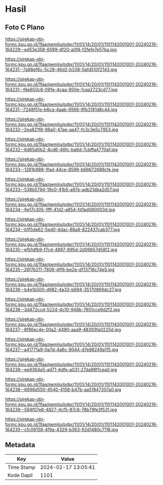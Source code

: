 # Hasil

## Foto C Plano

https://sirekap-obj-formc.kpu.go.id/1faa/pemilu/pdpr/11/01/14/20/01/1101142001001-20240216-164229--ed53e358-6599-4f20-a0f4-f2fefe7e57ba.jpg

https://sirekap-obj-formc.kpu.go.id/1faa/pemilu/pdpr/11/01/14/20/01/1101142001001-20240216-164231--7a98ef6c-5c28-46d2-b338-0afd510f2143.jpg

https://sirekap-obj-formc.kpu.go.id/1faa/pemilu/pdpr/11/01/14/20/01/1101142001001-20240216-164231--f4e650c8-091e-4caa-950e-1caa2723cd77.jpg

https://sirekap-obj-formc.kpu.go.id/1faa/pemilu/pdpr/11/01/14/20/01/1101142001001-20240216-164231--7248f51e-b6ca-4aab-9566-9fb3181d8c44.jpg

https://sirekap-obj-formc.kpu.go.id/1faa/pemilu/pdpr/11/01/14/20/01/1101142001001-20240216-164232--2ea821f8-98a0-47ae-aa47-fc3c3e5c7953.jpg

https://sirekap-obj-formc.kpu.go.id/1faa/pemilu/pdpr/11/01/14/20/01/1101142001001-20240216-164232--6d65d0b2-4cd6-46fc-ba6d-7cbffa4770af.jpg

https://sirekap-obj-formc.kpu.go.id/1faa/pemilu/pdpr/11/01/14/20/01/1101142001001-20240216-164233--1281b988-1fad-44ce-8599-b66672686cfe.jpg

https://sirekap-obj-formc.kpu.go.id/1faa/pemilu/pdpr/11/01/14/20/01/1101142001001-20240216-164233--538b5794-19c0-41b5-a97e-adb21dba2d57.jpg

https://sirekap-obj-formc.kpu.go.id/1faa/pemilu/pdpr/11/01/14/20/01/1101142001001-20240216-164234--6e17c305-1fff-41d2-a854-fd1ad080003d.jpg

https://sirekap-obj-formc.kpu.go.id/1faa/pemilu/pdpr/11/01/14/20/01/1101142001001-20240216-164234--b1f5de62-5ed0-4dac-88a9-822437cab377.jpg

https://sirekap-obj-formc.kpu.go.id/1faa/pemilu/pdpr/11/01/14/20/01/1101142001001-20240216-164235--efb1dfb9-f7cd-4897-895d-2d06657d58f2.jpg

https://sirekap-obj-formc.kpu.go.id/1faa/pemilu/pdpr/11/01/14/20/01/1101142001001-20240216-164235--26f7b211-7808-4ff6-be2e-d113716c74e5.jpg

https://sirekap-obj-formc.kpu.go.id/1faa/pemilu/pdpr/11/01/14/20/01/1101142001001-20240216-164236--b4e1b500-d982-4a33-b694-35170869dc27.jpg

https://sirekap-obj-formc.kpu.go.id/1faa/pemilu/pdpr/11/01/14/20/01/1101142001001-20240216-164236--3d472ccd-5224-4c10-948b-7651cce9d2f2.jpg

https://sirekap-obj-formc.kpu.go.id/1faa/pemilu/pdpr/11/01/14/20/01/1101142001001-20240216-164237--8f86ec4e-00a2-4490-aaa9-48393fa0225d.jpg

https://sirekap-obj-formc.kpu.go.id/1faa/pemilu/pdpr/11/01/14/20/01/1101142001001-20240216-164237--a41771a9-0a7d-4a6c-9044-d7e88249a115.jpg

https://sirekap-obj-formc.kpu.go.id/1faa/pemilu/pdpr/11/01/14/20/01/1101142001001-20240216-164238--ee9364a5-ad71-4dfe-a031-27da98f1cea0.jpg

https://sirekap-obj-formc.kpu.go.id/1faa/pemilu/pdpr/11/01/14/20/01/1101142001001-20240216-164238--6996d550-4540-4158-b47b-aa51847307a0.jpg

https://sirekap-obj-formc.kpu.go.id/1faa/pemilu/pdpr/11/01/14/20/01/1101142001001-20240216-164239--594f07e8-4827-4cf5-87c8-78b79fe3f531.jpg

https://sirekap-obj-formc.kpu.go.id/1faa/pemilu/pdpr/11/01/14/20/01/1101142001001-20240216-164230--cfc06158-4f9a-4329-b363-92d1480c7116.jpg


## Metadata

| Key        | Value               |
| ---------- | ------------------- |
| Time Stamp | 2024-02-17 13:05:41 |
| Kode Dapil | 1101                |



